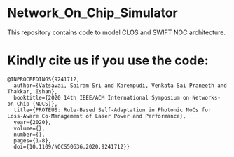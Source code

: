 # Network_On_Chip_Simulator
This repository contains code to model CLOS and SWIFT NOC architecture. 

# Kindly cite us if you use the code:
```
@INPROCEEDINGS{9241712,
  author={Vatsavai, Sairam Sri and Karempudi, Venkata Sai Praneeth and Thakkar, Ishan},
  booktitle={2020 14th IEEE/ACM International Symposium on Networks-on-Chip (NOCS)}, 
  title={PROTEUS: Rule-Based Self-Adaptation in Photonic NoCs for Loss-Aware Co-Management of Laser Power and Performance}, 
  year={2020},
  volume={},
  number={},
  pages={1-8},
  doi={10.1109/NOCS50636.2020.9241712}}
